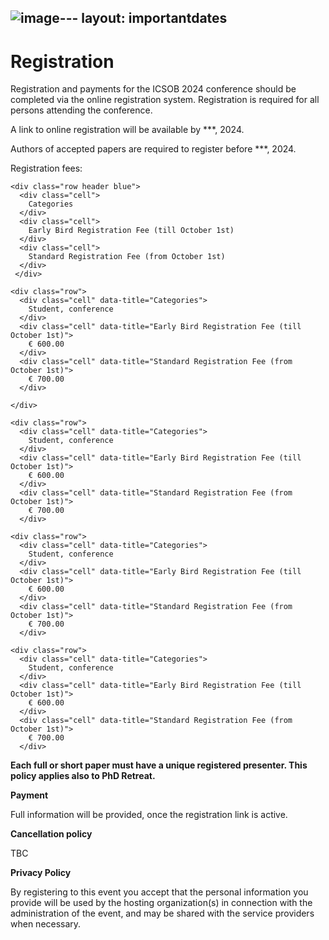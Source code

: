 ![image](https://github.com/icsob2024/icsob2024.github.io/assets/54010269/4c60a8ed-c55a-420c-adca-c0df9acf6ee7)---
layout: importantdates
---

<div class="col-lg8 mx-auto">
    <h1 class="display-4" style="text-align: left;">
        Registration
    </h1>
    <p> Registration and payments for the ICSOB 2024 conference should be completed via the online registration system. Registration is required for all persons attending the conference.</p>

<p> A link to online registration will be available by ***, 2024.</p>

<p> Authors of accepted papers are required to register before ***, 2024.</p>

<p> Registration fees:</p>
<p>
 <div class="wrapper">
  

  <div class="table">
    
    <div class="row header blue">
      <div class="cell">
        Categories
      </div>
      <div class="cell">
        Early Bird Registration Fee (till October 1st)
      </div>
      <div class="cell">
        Standard Registration Fee (from October 1st)
      </div>
     </div>
    
    <div class="row">
      <div class="cell" data-title="Categories">
        Student, conference
      </div>
      <div class="cell" data-title="Early Bird Registration Fee (till October 1st)">
        € 600.00
      </div>
      <div class="cell" data-title="Standard Registration Fee (from October 1st)">
        € 700.00
      </div>

    </div>
    
    <div class="row">
      <div class="cell" data-title="Categories">
        Student, conference
      </div>
      <div class="cell" data-title="Early Bird Registration Fee (till October 1st)">
        € 600.00
      </div>
      <div class="cell" data-title="Standard Registration Fee (from October 1st)">
        € 700.00
      </div>
    
    <div class="row">
      <div class="cell" data-title="Categories">
        Student, conference
      </div>
      <div class="cell" data-title="Early Bird Registration Fee (till October 1st)">
        € 600.00
      </div>
      <div class="cell" data-title="Standard Registration Fee (from October 1st)">
        € 700.00
      </div>
    
    <div class="row">
      <div class="cell" data-title="Categories">
        Student, conference
      </div>
      <div class="cell" data-title="Early Bird Registration Fee (till October 1st)">
        € 600.00
      </div>
      <div class="cell" data-title="Standard Registration Fee (from October 1st)">
        € 700.00
      </div>
    
  </div>
  
</div>

</p>
<p><b>Each full or short paper must have a unique registered presenter. This policy applies also to PhD Retreat.</b></p>

<p><b>Payment</b></p>

Full information will be provided, once the registration link is active.

<p><b>Cancellation policy</b></p>
TBC

<p><b>Privacy Policy</b></p>

By registering to this event you accept that the personal information you provide will be used by the hosting organization(s) in connection with the administration of the event, and may be shared with the service providers when necessary.

